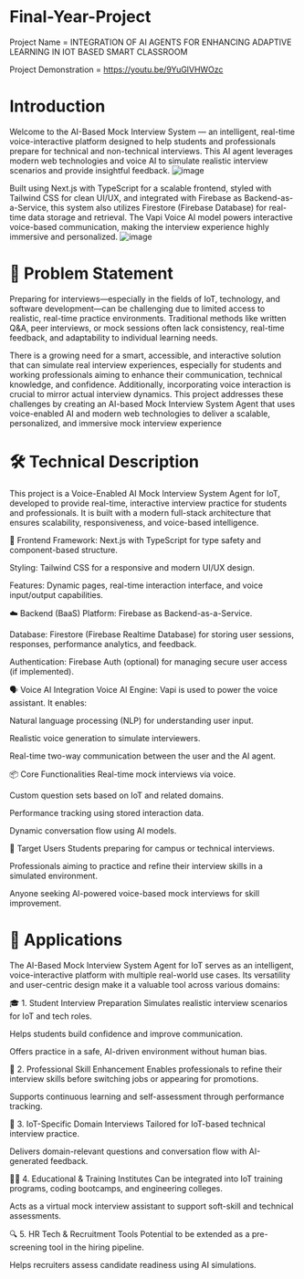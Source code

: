 # Final-Year-Project
Project Name =  INTEGRATION OF AI AGENTS FOR ENHANCING ADAPTIVE LEARNING IN IOT  BASED SMART CLASSROOM

Project Demonstration = https://youtu.be/9YuGlVHWOzc

# Introduction
Welcome to the AI-Based Mock Interview System — an intelligent, real-time voice-interactive platform designed to help students and professionals prepare for technical and non-technical interviews. This AI agent leverages modern web technologies and voice AI to simulate realistic interview scenarios and provide insightful feedback.
![image](https://github.com/user-attachments/assets/5296b75e-d9ef-448a-b74c-975f2a08e959)

Built using Next.js with TypeScript for a scalable frontend, styled with Tailwind CSS for clean UI/UX, and integrated with Firebase as Backend-as-a-Service, this system also utilizes Firestore (Firebase Database) for real-time data storage and retrieval. The Vapi Voice AI model powers interactive voice-based communication, making the interview experience highly immersive and personalized.
![image](https://github.com/user-attachments/assets/725d5b74-7a13-4674-9293-7a43c1fcc297)

# 🧠 Problem Statement
Preparing for interviews—especially in the fields of IoT, technology, and software development—can be challenging due to limited access to realistic, real-time practice environments. Traditional methods like written Q&A, peer interviews, or mock sessions often lack consistency, real-time feedback, and adaptability to individual learning needs.

There is a growing need for a smart, accessible, and interactive solution that can simulate real interview experiences, especially for students and working professionals aiming to enhance their communication, technical knowledge, and confidence. Additionally, incorporating voice interaction is crucial to mirror actual interview dynamics.
This project addresses these challenges by creating an AI-based Mock Interview System Agent that uses voice-enabled AI and modern web technologies to deliver a scalable, personalized, and immersive mock interview experience

# 🛠️ Technical Description
This project is a Voice-Enabled AI Mock Interview System Agent for IoT, developed to provide real-time, interactive interview practice for students and professionals. It is built with a modern full-stack architecture that ensures scalability, responsiveness, and voice-based intelligence.

🔧 Frontend
Framework: Next.js with TypeScript for type safety and component-based structure.

Styling: Tailwind CSS for a responsive and modern UI/UX design.

Features: Dynamic pages, real-time interaction interface, and voice input/output capabilities.

☁️ Backend (BaaS)
Platform: Firebase as Backend-as-a-Service.

Database: Firestore (Firebase Realtime Database) for storing user sessions, responses, performance analytics, and feedback.

Authentication: Firebase Auth (optional) for managing secure user access (if implemented).

🗣️ Voice AI Integration
Voice AI Engine: Vapi is used to power the voice assistant. It enables:

Natural language processing (NLP) for understanding user input.

Realistic voice generation to simulate interviewers.

Real-time two-way communication between the user and the AI agent.

📦 Core Functionalities
Real-time mock interviews via voice.

Custom question sets based on IoT and related domains.

Performance tracking using stored interaction data.

Dynamic conversation flow using AI models.

📱 Target Users
Students preparing for campus or technical interviews.

Professionals aiming to practice and refine their interview skills in a simulated environment.

Anyone seeking AI-powered voice-based mock interviews for skill improvement.

# 🚀 Applications
The AI-Based Mock Interview System Agent for IoT serves as an intelligent, voice-interactive platform with multiple real-world use cases. Its versatility and user-centric design make it a valuable tool across various domains:

🎓 1. Student Interview Preparation
Simulates realistic interview scenarios for IoT and tech roles.

Helps students build confidence and improve communication.

Offers practice in a safe, AI-driven environment without human bias.

💼 2. Professional Skill Enhancement
Enables professionals to refine their interview skills before switching jobs or appearing for promotions.

Supports continuous learning and self-assessment through performance tracking.

📡 3. IoT-Specific Domain Interviews
Tailored for IoT-based technical interview practice.

Delivers domain-relevant questions and conversation flow with AI-generated feedback.

🧑‍🏫 4. Educational & Training Institutes
Can be integrated into IoT training programs, coding bootcamps, and engineering colleges.

Acts as a virtual mock interview assistant to support soft-skill and technical assessments.

🔍 5. HR Tech & Recruitment Tools
Potential to be extended as a pre-screening tool in the hiring pipeline.

Helps recruiters assess candidate readiness using AI simulations.
